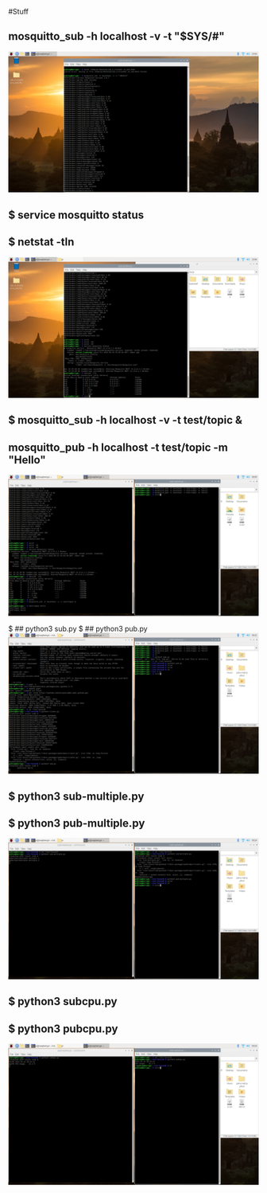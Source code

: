 #Stuff


## mosquitto_sub -h localhost -v -t "\$SYS/#"  
![alt text](https://github.com/LiamjohnVelazquez/CPE322/blob/main/Lab_5/2022-04-15-235443_1920x1080_scrot.png) 

## $ service mosquitto status
## $ netstat -tln
![alt text](https://github.com/LiamjohnVelazquez/CPE322/blob/main/Lab_5/2022-04-15-235617_1920x1080_scrot.png) 

## $ mosquitto_sub -h localhost -v -t test/topic &
## mosquitto_pub -h localhost -t test/topic -m "Hello"
![alt text](https://github.com/LiamjohnVelazquez/CPE322/blob/main/Lab_5/2022-04-16-000545_1920x1080_scrot.png) 


$ ## python3 sub.py
$ ## python3 pub.py
![alt text](https://github.com/LiamjohnVelazquez/CPE322/blob/main/Lab_5/2022-04-16-002213_1920x1080_scrot.png) 

## $ python3 sub-multiple.py
## $ python3 pub-multiple.py
![alt text](https://github.com/LiamjohnVelazquez/CPE322/blob/main/Lab_5/2022-04-16-002403_1920x1080_scrot.png) 

## $ python3 subcpu.py
## $ python3 pubcpu.py
![alt text](https://github.com/LiamjohnVelazquez/CPE322/blob/main/Lab_5/2022-04-16-002457_1920x1080_scrot.png) 
